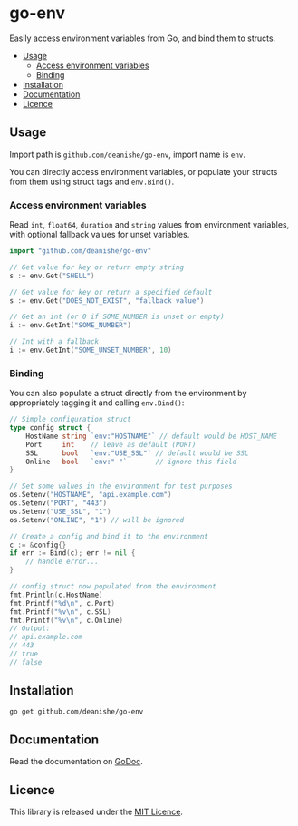 
go-env
======

Easily access environment variables from Go, and bind them to structs.


<!-- vim-markdown-toc GFM -->

* [Usage](#usage)
    * [Access environment variables](#access-environment-variables)
    * [Binding](#binding)
* [Installation](#installation)
* [Documentation](#documentation)
* [Licence](#licence)

<!-- vim-markdown-toc -->

Usage
-----

Import path is `github.com/deanishe/go-env`, import name is `env`.

You can directly access environment variables, or populate your structs from them using struct tags and `env.Bind()`.


### Access environment variables

Read `int`, `float64`, `duration` and `string` values from environment variables, with optional fallback values for unset variables.

```go
import "github.com/deanishe/go-env"

// Get value for key or return empty string
s := env.Get("SHELL")

// Get value for key or return a specified default
s := env.Get("DOES_NOT_EXIST", "fallback value")

// Get an int (or 0 if SOME_NUMBER is unset or empty)
i := env.GetInt("SOME_NUMBER")

// Int with a fallback
i := env.GetInt("SOME_UNSET_NUMBER", 10)
```


### Binding

You can also populate a struct directly from the environment by appropriately tagging it and calling `env.Bind()`:

```go
// Simple configuration struct
type config struct {
    HostName string `env:"HOSTNAME"` // default would be HOST_NAME
    Port     int    // leave as default (PORT)
    SSL      bool   `env:"USE_SSL"` // default would be SSL
    Online   bool   `env:"-"`       // ignore this field
}

// Set some values in the environment for test purposes
os.Setenv("HOSTNAME", "api.example.com")
os.Setenv("PORT", "443")
os.Setenv("USE_SSL", "1")
os.Setenv("ONLINE", "1") // will be ignored

// Create a config and bind it to the environment
c := &config{}
if err := Bind(c); err != nil {
    // handle error...
}

// config struct now populated from the environment
fmt.Println(c.HostName)
fmt.Printf("%d\n", c.Port)
fmt.Printf("%v\n", c.SSL)
fmt.Printf("%v\n", c.Online)
// Output:
// api.example.com
// 443
// true
// false
```


Installation
------------

```bash
go get github.com/deanishe/go-env
```


Documentation
-------------

Read the documentation on [GoDoc][godoc].


Licence
-------

This library is released under the [MIT Licence][mit].

[mit]: ./LICENCE.txt
[godoc]: https://godoc.org/github.com/deanishe/go-env

